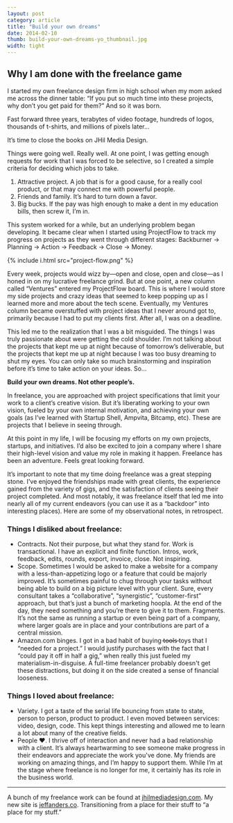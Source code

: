```yaml
---
layout: post
category: article
title: "Build your own dreams"
date: 2014-02-10
thumb: build-your-own-dreams-yo_thumbnail.jpg
width: tight
---
```


## Why I am done with the freelance game

I started my own freelance design firm in high school when my mom asked me across the dinner table: “If you put so much time into these projects, why don’t you get paid for them?” And so it was born.

Fast forward three years, terabytes of video footage, hundreds of logos, thousands of t-shirts, and millions of pixels later…

It’s time to close the books on JHil Media Design.

Things were going well. Really well. At one point, I was getting enough requests for work that I was forced to be selective, so I created a simple criteria for deciding which jobs to take.

1. Attractive project. A job that is for a good cause, for a really cool product, or that may connect me with powerful people.
2. Friends and family. It’s hard to turn down a favor.
3. Big bucks. If the pay was high enough to make a dent in my education bills, then screw it, I’m in.

This system worked for a while, but an underlying problem began developing. It became clear when I started using ProjectFlow to track my progress on projects as they went through different stages: Backburner → Planning → Action → Feedback → Close → Money.

{% include i.html src="project-flow.png" %}

Every week, projects would wizz by—open and close, open and close—as I honed in on my lucrative freelance grind. But at one point, a new column called “Ventures” entered my ProjectFlow board. This is where I would store my side projects and crazy ideas that seemed to keep popping up as I learned more and more about the tech scene. Eventually, my Ventures column became overstuffed with project ideas that I never around got to, primarily because I had to put my clients first. After all, I was on a deadline.

This led me to the realization that I was a bit misguided. The things I was truly passionate about were getting the cold shoulder. I’m not talking about the projects that kept me up at night because of tomorrow’s deliverable, but the projects that kept me up at night because I was too busy dreaming to shut my eyes. You can only take so much brainstorming and inspiration before it’s time to take action on your ideas. So…

**Build your own dreams. Not other people’s.**

In freelance, you are approached with project specifications that limit your work to a client’s creative vision. But it’s liberating working to your own vision, fueled by your own internal motivation, and achieving your own goals (as I’ve learned with Startup Shell, Ampvita, Bitcamp, etc). These are projects that I believe in seeing through.

At this point in my life, I will be focusing my efforts on my own projects, startups, and initiatives. I’d also be excited to join a company where I share their high-level vision and value my role in making it happen. Freelance has been an adventure. Feels great looking forward.

It’s important to note that my time doing freelance was a great stepping stone. I've enjoyed the friendships made with great clients, the experience gained from the variety of gigs, and the satisfaction of clients seeing their project completed. And most notably, it was freelance itself that led me into nearly all of my current endeavors (you can use it as a “backdoor” into interesting places). Here are some of my observational notes, in retrospect.

### Things I disliked about freelance:

- Contracts. Not their purpose, but what they stand for. Work is transactional. I have an explicit and finite function. Intros, work, feedback, edits, rounds, export, invoice, close. Not inspiring.
- Scope. Sometimes I would be asked to make a website for a company with a less-than-appetizing logo or a feature that could be majorly improved. It’s sometimes painful to chug through your tasks without being able to build on a big picture level with your client. Sure, every consultant takes a “collaborative”, “synergistic”, “customer-first” approach, but that’s just a bunch of marketing hoopla. At the end of the day, they need something and you’re there to give it to them. Fragments. It’s not the same as running a startup or even being part of a company, where larger goals are in place and your contributions are part of a central mission.
- Amazon.com binges. I got in a bad habit of buying t̶o̶o̶l̶s̶ toys that I “needed for a project.” I would justify purchases with the fact that I “could pay it off in half a gig,” when really this just fueled my materialism-in-disguise. A full-time freelancer probably doesn't get these distractions, but doing it on the side created a sense of financial looseness.

### Things I loved about freelance:

- Variety. I got a taste of the serial life bouncing from state to state, person to person, product to product. I even moved between services: video, design, code. This kept things interesting and allowed me to learn a lot about many of the creative fields.
- People ❤. I thrive off of interaction and never had a bad relationship with a client. It’s always heartwarming to see someone make progress in their endeavors and appreciate the work you've done. My friends are working on amazing things, and I’m happy to support them. While I’m at the stage where freelance is no longer for me, it certainly has its role in the business world.

---

A bunch of my freelance work can be found at [jhilmediadesign.com](https://jhilmediadesign.com/). My new site is [jeffanders.co](https://jeffanders.co/). Transitioning from a place for their stuff to “a place for my stuff.”
